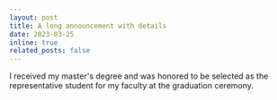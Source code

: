 ```yaml
---
layout: post
title: A long announcement with details
date: 2023-03-25
inline: true
related_posts: false
---
```


I received my master's degree and was honored to be selected as the representative student for my faculty at the graduation ceremony.